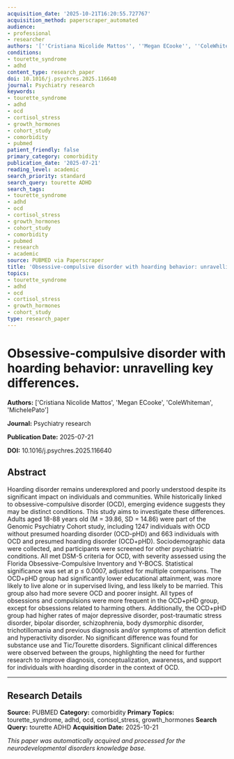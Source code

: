 ```yaml
---
acquisition_date: '2025-10-21T16:20:55.727767'
acquisition_method: paperscraper_automated
audience:
- professional
- researcher
authors: '[''Cristiana Nicolide Mattos'', ''Megan ECooke'', ''ColeWhiteman'', ''MichelePato'']'
conditions:
- tourette_syndrome
- adhd
content_type: research_paper
doi: 10.1016/j.psychres.2025.116640
journal: Psychiatry research
keywords:
- tourette_syndrome
- adhd
- ocd
- cortisol_stress
- growth_hormones
- cohort_study
- comorbidity
- pubmed
patient_friendly: false
primary_category: comorbidity
publication_date: '2025-07-21'
reading_level: academic
search_priority: standard
search_query: tourette ADHD
search_tags:
- tourette_syndrome
- adhd
- ocd
- cortisol_stress
- growth_hormones
- cohort_study
- comorbidity
- pubmed
- research
- academic
source: PUBMED via Paperscraper
title: 'Obsessive-compulsive disorder with hoarding behavior: unravelling key differences.'
topics:
- tourette_syndrome
- adhd
- ocd
- cortisol_stress
- growth_hormones
- cohort_study
type: research_paper
---
```


# Obsessive-compulsive disorder with hoarding behavior: unravelling key differences.

**Authors:** ['Cristiana Nicolide Mattos', 'Megan ECooke', 'ColeWhiteman', 'MichelePato']

**Journal:** Psychiatry research

**Publication Date:** 2025-07-21

**DOI:** 10.1016/j.psychres.2025.116640

## Abstract

Hoarding disorder remains underexplored and poorly understood despite its significant impact on individuals and communities. While historically linked to obsessive-compulsive disorder (OCD), emerging evidence suggests they may be distinct conditions. This study aims to investigate these differences. Adults aged 18-88 years old (M = 39.86, SD = 14.86) were part of the Genomic Psychiatry Cohort study, including 1247 individuals with OCD without presumed hoarding disorder (OCD-pHD) and 663 individuals with OCD and presumed hoarding disorder (OCD+pHD). Sociodemographic data were collected, and participants were screened for other psychiatric conditions. All met DSM-5 criteria for OCD, with severity assessed using the Florida Obsessive-Compulsive Inventory and Y-BOCS. Statistical significance was set at p ≤ 0.0007, adjusted for multiple comparisons. The OCD+pHD group had significantly lower educational attainment, was more likely to live alone or in supervised living, and less likely to be married. This group also had more severe OCD and poorer insight. All types of obsessions and compulsions were more frequent in the OCD+pHD group, except for obsessions related to harming others. Additionally, the OCD+pHD group had higher rates of major depressive disorder, post-traumatic stress disorder, bipolar disorder, schizophrenia, body dysmorphic disorder, trichotillomania and previous diagnosis and/or symptoms of attention deficit and hyperactivity disorder. No significant difference was found for substance use and Tic/Tourette disorders. Significant clinical differences were observed between the groups, highlighting the need for further research to improve diagnosis, conceptualization, awareness, and support for individuals with hoarding disorder in the context of OCD.

---

## Research Details

**Source:** PUBMED
**Category:** comorbidity
**Primary Topics:** tourette_syndrome, adhd, ocd, cortisol_stress, growth_hormones
**Search Query:** tourette ADHD
**Acquisition Date:** 2025-10-21

*This paper was automatically acquired and processed for the neurodevelopmental disorders knowledge base.*

